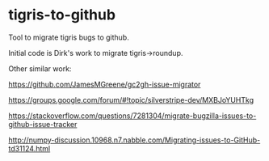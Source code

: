 # tigris-to-github
Tool to migrate tigris bugs to github.

Initial code is Dirk's work to migrate tigris->roundup.

Other similar work:

https://github.com/JamesMGreene/gc2gh-issue-migrator

https://groups.google.com/forum/#!topic/silverstripe-dev/MXBJoYUHTkg

https://stackoverflow.com/questions/7281304/migrate-bugzilla-issues-to-github-issue-tracker

http://numpy-discussion.10968.n7.nabble.com/Migrating-issues-to-GitHub-td31124.html
